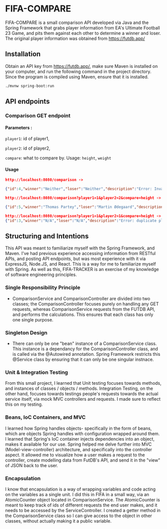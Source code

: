 # FIFA-COMPARE

FIFA-COMPARE is a small comparison API developed via Java and the Spring Framework that grabs player information from EA's Ultimate Football 23 Game, and pits them against each other to determine a winner and loser. The original player information was obtained from https://futdb.app/

## Installation

Obtain an API key from https://futdb.app/, make sure Maven is installed on your computer, and run the following command in the project directory. Since the program is compiled using Maven, ensure that it is installed.

```bash
./mvnw spring-boot:run
```

## API endpoints

### Comparison GET endpoint

#### Parameters :

`player1`: id of player1,

`player2`: id of player2,

`compare`: what to compare by. Usage: `height`, `weight`

#### Usage

```JSON
http://localhost:8080/comparison -> 

{"id":4,"winner":"Neither","loser":"Neither","description":"Error: Invalid comparison operator"}
```

```JSON
http://localhost:8080/comparison?player1=1&player2=2&compare=height ->

{"id":5,"winner":"Thomas Partey","loser":"Martin Ødegaard","description":"Thomas Partey is 7 cm taller then Martin Ødegaard."}
```

```JSON
http://localhost:8080/comparison?player1=1&player2=1&compare=height ->
{"id":3,"winner":"N/A","loser":"N/A","description":"Error: duplicate player"}
```

## Structuring and Intentions

This API was meant to familiarize myself with the Spring Framework, and Maven. I've had previous experience accessing information from RESTful APIs, and posting API endpoints, but was most experience with it via ExpressJS, Node.JS, and React. This is a way for me to familiarize myself with Spring. As well as this, FIFA-TRACKER is an exercise of my knowledge of software engineering principles.

### Single Responsibility Principle
* ComparisonService and ComparisonController are divided into two classes; the ComparisonController focuses purely on handling any GET requests, whereas ComparisonService requests from the FUTDB API, and performs the calculations. This ensures that each class has only one single purpose.

### Singleton Design
* There can only be one "bean" instance of a ComparisonService class. This instance is a dependancy for the ComparisonController class, and is called via the @Autowired annotation. Spring Framework restricts this @Service class by ensuring that it can only be one singular instnace.

### Unit & Integration Testing
From this small project, I learned that Unit testing focuses towards methods, and instances of classes / objects / methods. Integration Testing, on the other hand, focuses towards testings people's requests towards the actual service itself, via mock MVC controllers and requests. I made sure to reflect this on my testing.

### Beans, IoC Containers, and MVC
I learned how Spring handles objects- specifically in the form of beans, which are objects Spring handles with configuration wrapped around them. I learned that Spring's IoC container injects dependencies into an object, makes it available for our use. Spring helped me delve further into MVC (Model-view-controller) architecture, and specifically into the controller aspect. It allowed me to visualize how a user makes a request to the controller, create modelling data from FutDB's API, and send it in the "view" of JSON back to the user.

### Encapsulation
I know that encapsulation is a way of wrapping variables and code acting on the variables as a single unit. I did this in FIFA in a small way, via an AtomicCounter object located in ComparisonService. The AtomicCounter is meant to keep track of ids of different requests the end user makes, and it needs to be accessed by the ServiceController. I created a getter method in the ComparisonService class so I can give access to the object in other classes, without actually making it a public variable.
